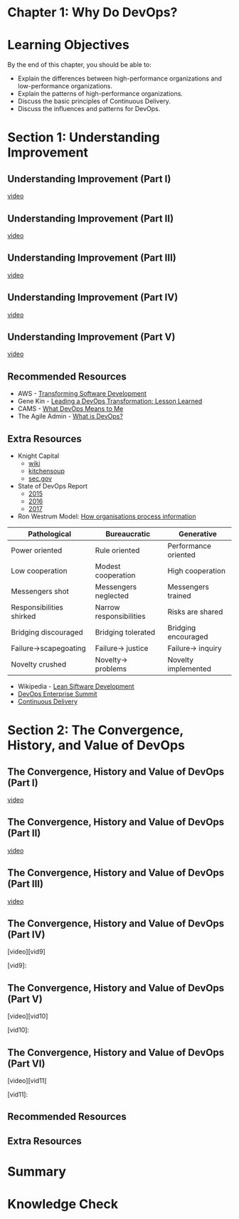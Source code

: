 Chapter 1: Why Do DevOps?
=========================

# Learning Objectives
By the end of this chapter, you should be able to:

+ Explain the differences between high-performance organizations and low-performance organizations.
+ Explain the patterns of high-performance organizations.
+ Discuss the basic principles of Continuous Delivery.
+ Discuss the influences and patterns for DevOps.


# Section 1: Understanding Improvement
## Understanding Improvement (Part I)

[video][vid1]

[vid1]: https://edx-video.net/LINLFS16/LINLFS162016-V000200_DTH.mp4

## Understanding Improvement (Part II)

[video][vid2]

[vid2]: https://edx-video.net/LINLFS16/LINLFS162016-V000300_DTH.mp4

## Understanding Improvement (Part III)

[video][vid3]

[vid3]: https://edx-video.net/LINLFS16/LINLFS162016-V000400_DTH.mp4

## Understanding Improvement (Part IV)

[video][vid4]

[vid4]: https://edx-video.net/LINLFS16/LINLFS162016-V000500_DTH.mp4

## Understanding Improvement (Part V)

[video][vid5]

[vid5]: https://edx-video.net/LINLFS16/LINLFS162016-V000600_DTH.mp4

## Recommended Resources
+ AWS - [Transforming Software Development](https://www.youtube.com/watch?v=YCrhemssYuI)
+ Gene Kin - [Leading a DevOps Transformation: Lesson Learned](https://www.slideshare.net/realgenekim/leading-a-devops-transformation-lessons-learned)
+ CAMS - [What DevOps Means to Me](https://blog.chef.io/2010/07/16/what-devops-means-to-me/)
+ The Agile Admin - [What is DevOps?](https://theagileadmin.com/what-is-devops/)

## Extra Resources
+ Knight Capital 
    + [wiki](https://en.wikipedia.org/wiki/Knight_Capital_Group)
    + [kitchensoup](https://www.kitchensoap.com/2013/10/29/counterfactuals-knight-capital/)
    + [sec.gov](https://www.sec.gov/news/press-release/2013-222)
+ State of DevOps Report
    + [2015](https://puppet.com/resources/whitepaper/2015-state-devops-report)
    + [2016](https://puppet.com/resources/whitepaper/2016-state-of-devops-report)
    + [2017](https://puppet.com/blog-tags/2017-state-devops-report)
+ Ron Westrum Model: [How organisations process information](http://qualitysafety.bmj.com/content/13/suppl_2/ii22)

| Pathological | Bureaucratic | Generative |
|--------------|--------------|------------|
| Power oriented | Rule oriented | Performance oriented |
| Low cooperation | Modest cooperation | High cooperation |
| Messengers shot | Messengers neglected | Messengers trained |
| Responsibilities shirked | Narrow responsibilities | Risks are shared |
| Bridging discouraged | Bridging tolerated | Bridging encouraged |
| Failure→scapegoating | Failure→ justice | Failure→ inquiry |
| Novelty crushed | Novelty→ problems | Novelty implemented |
+ Wikipedia - [Lean Siftware Development ](https://en.wikipedia.org/wiki/Lean_software_development)
+ [DevOps Enterprise Summit](https://www.youtube.com/results?search_query=DevOps+Enterprise+Summit)
+ [Continuous Delivery](https://continuousdelivery.com/)

# Section 2: The Convergence, History, and Value of DevOps

## The Convergence, History and Value of DevOps (Part I)

[video][vid6]

[vid6]: https://edx-video.net/LINLFS16/LINLFS162016-V000700_DTH.mp4

## The Convergence, History and Value of DevOps (Part II)

[video][vid7]

[vid7]: https://edx-video.net/LINLFS16/LINLFS162016-V000900_DTH.mp4

## The Convergence, History and Value of DevOps (Part III)

[video][vid8]

[vid8]: https://edx-video.net/LINLFS16/LINLFS162016-V001000_DTH.mp4

## The Convergence, History and Value of DevOps (Part IV)

[video][vid9]

[vid9]: 

## The Convergence, History and Value of DevOps (Part V)

[video][vid10]

[vid10]: 

## The Convergence, History and Value of DevOps (Part VI)

[video][vid11]

[vid11]: 

## Recommended Resources

 

## Extra Resources



# Summary



# Knowledge Check


